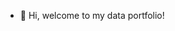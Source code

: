 - 👋 Hi, welcome to my data portfolio!



<!---
Here are some of my works that demonstrate my knowledge of data tools.
[Stock prediction] (https://github.com/LatikaMeelu/stock_price_prediction.git)
[Beginner-level NLP] (textmining.ipynb)
--->
